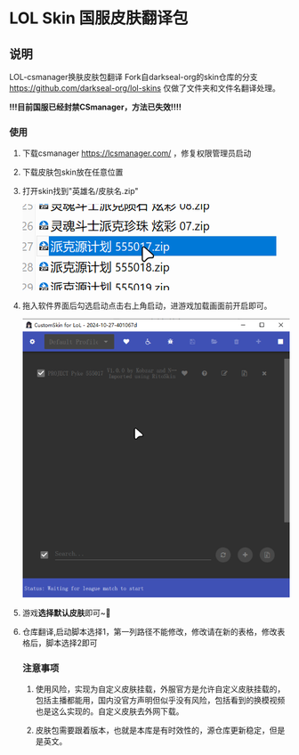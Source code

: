 <!--
 * @Author: Maybe 1913093102@qq.com
 * @Date: 2025-05-01 13:56:09
 * @LastEditors: Maybe 1913093102@qq.com
 * @LastEditTime: 2025-07-18 09:27:27
 * @FilePath: \LOLSkinTran\readme.md
 * @Description: 这是默认设置,请设置`customMade`, 打开koroFileHeader查看配置 进行设置: https://github.com/OBKoro1/koro1FileHeader/wiki/%E9%85%8D%E7%BD%AE
-->
# LOL Skin 国服皮肤翻译包

## 说明
LOL-csmanager换肤皮肤包翻译
Fork自darkseal-org的skin仓库的分支
https://github.com/darkseal-org/lol-skins
仅做了文件夹和文件名翻译处理。

**!!!目前国服已经封禁CSmanager，方法已失效!!!!**
### 使用

1. 下载csmanager https://lcsmanager.com/ ，修复权限管理员启动

2. 下载皮肤包skin放在任意位置

3. 打开skin找到"英雄名/皮肤名.zip"

   ![image-20250501011052303](https://raw.githubusercontent.com/MAYBEIS/LOLSkinTran/refs/heads/main/img/image-20250501011052303.png)

4. 拖入软件界面后勾选启动点击右上角启动，进游戏加载画面前开启即可。

   ![image-20250501011030491](https://raw.githubusercontent.com/MAYBEIS/LOLSkinTran/refs/heads/main/img/image-20250501011030491.png)

5. 游戏**选择默认皮肤**即可~🤗

6. 仓库翻译,启动脚本选择1，第一列路径不能修改，修改请在新的表格，修改表格后，脚本选择2即可

   ### 注意事项

   1. 使用风险，实现为自定义皮肤挂载，外服官方是允许自定义皮肤挂载的，包括主播都能用，国内没官方声明但似乎没有风险，包括看到的换模视频也是这么实现的。自定义皮肤去外网下载。

   2. 皮肤包需要跟着版本，也就是本库是有时效性的，源仓库更新稳定，但是是英文。


   

































